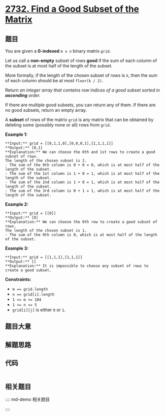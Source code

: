 # [2732. Find a Good Subset of the Matrix](https://leetcode.com/problems/find-a-good-subset-of-the-matrix)

## 题目

You are given a **0-indexed** `m x n` binary matrix `grid`.

Let us call a **non-empty** subset of rows **good** if the sum of each column
of the subset is at most half of the length of the subset.

More formally, if the length of the chosen subset of rows is `k`, then the sum
of each column should be at most `floor(k / 2)`.

Return _an integer array that contains row indices of a good subset sorted in
**ascending** order._

If there are multiple good subsets, you can return any of them. If there are
no good subsets, return an empty array.

A **subset** of rows of the matrix `grid` is any matrix that can be obtained
by deleting some (possibly none or all) rows from `grid`.



**Example 1:**

    
    
    **Input:** grid = [[0,1,1,0],[0,0,0,1],[1,1,1,1]]
    **Output:** [0,1]
    **Explanation:** We can choose the 0th and 1st rows to create a good subset of rows.
    The length of the chosen subset is 2.
    - The sum of the 0th column is 0 + 0 = 0, which is at most half of the length of the subset.
    - The sum of the 1st column is 1 + 0 = 1, which is at most half of the length of the subset.
    - The sum of the 2nd column is 1 + 0 = 1, which is at most half of the length of the subset.
    - The sum of the 3rd column is 0 + 1 = 1, which is at most half of the length of the subset.
    

**Example 2:**

    
    
    **Input:** grid = [[0]]
    **Output:** [0]
    **Explanation:** We can choose the 0th row to create a good subset of rows.
    The length of the chosen subset is 1.
    - The sum of the 0th column is 0, which is at most half of the length of the subset.
    

**Example 3:**

    
    
    **Input:** grid = [[1,1,1],[1,1,1]]
    **Output:** []
    **Explanation:** It is impossible to choose any subset of rows to create a good subset.
    



**Constraints:**

  * `m == grid.length`
  * `n == grid[i].length`
  * `1 <= m <= 104`
  * `1 <= n <= 5`
  * `grid[i][j]` is either `0` or `1`.


## 题目大意

## 解题思路

## 代码

```javascript

```

## 相关题目

:::: md-demo 相关题目

::::

